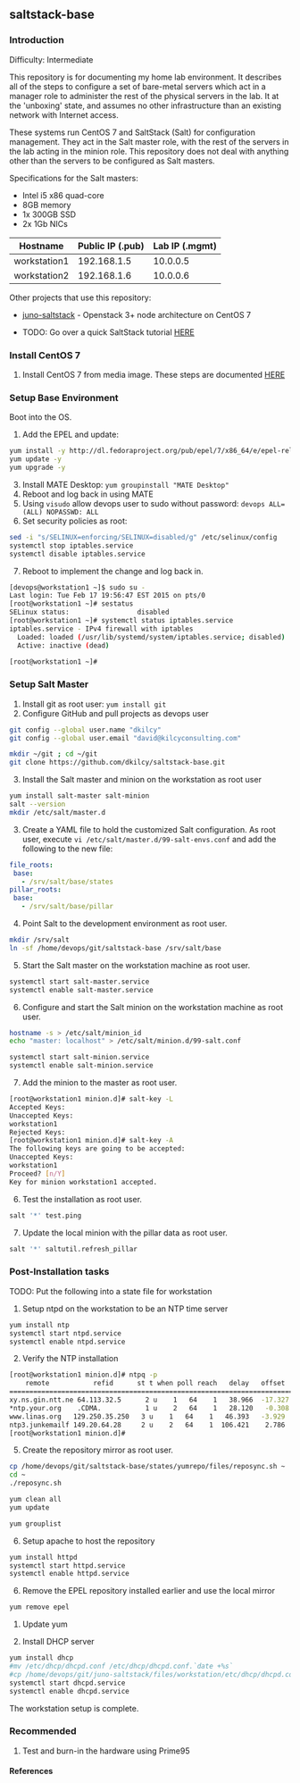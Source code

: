 ## saltstack-base

### Introduction

Difficulty: Intermediate

This repository is for documenting my home lab environment.  It describes all of the steps to configure a set of bare-metal servers which act in a manager role to administer the rest of the physical servers in the lab.  It at the 'unboxing' state, and assumes no other infrastructure than an existing network with Internet access.

These systems run CentOS 7 and SaltStack (Salt) for configuration management.   They act in the Salt master role, with the rest of the servers in the lab acting in the minion role.   This repository does not deal with anything other than the servers to be configured as Salt masters.

Specifications for the Salt masters:
- Intel i5 x86 quad-core
- 8GB memory
- 1x 300GB SSD
- 2x 1Gb NICs

| Hostname | Public IP (.pub) | Lab IP (.mgmt) |
|----------|-----------|--------|
| workstation1 | 192.168.1.5 | 10.0.0.5 |
| workstation2 | 192.168.1.6 | 10.0.0.6 |

Other projects that use this repository:
- [juno-saltstack](https://github.com/dkilcy/juno-saltstack) - Openstack 3+ node architecture on CentOS 7

- TODO: Go over a quick SaltStack tutorial [HERE]() 

### Install CentOS 7

1. Install CentOS 7 from media image.  These steps are documented [HERE](saltstack-base/notes/centos-7-manual.md#manual-install-from-media)

### Setup Base Environment 

Boot into the OS.

1. Add the EPEL and update: 

 ```bash
yum install -y http://dl.fedoraproject.org/pub/epel/7/x86_64/e/epel-release-7-5.noarch.rpm
yum update -y
yum upgrade -y
```

3. Install MATE Desktop: `yum groupinstall "MATE Desktop"`
4. Reboot and log back in using MATE
5. Using `visudo` allow devops user to sudo without password: `devops ALL=(ALL) NOPASSWD: ALL`
6. Set security policies as root:

 ```bash
sed -i "s/SELINUX=enforcing/SELINUX=disabled/g" /etc/selinux/config
systemctl stop iptables.service
systemctl disable iptables.service
```   

7. Reboot to implement the change and log back in. 
 ```bash
[devops@workstation1 ~]$ sudo su -
Last login: Tue Feb 17 19:56:47 EST 2015 on pts/0
[root@workstation1 ~]# sestatus
SELinux status:                 disabled
[root@workstation1 ~]# systemctl status iptables.service
iptables.service - IPv4 firewall with iptables
   Loaded: loaded (/usr/lib/systemd/system/iptables.service; disabled)
   Active: inactive (dead)

[root@workstation1 ~]# 
```

### Setup Salt Master

1. Install git as root user: `yum install git`
2. Configure GitHub and pull projects as devops user

 ```bash
git config --global user.name "dkilcy"
git config --global user.email "david@kilcyconsulting.com"
 
mkdir ~/git ; cd ~/git
git clone https://github.com/dkilcy/saltstack-base.git
```

3. Install the Salt master and minion on the workstation as root user

 ```bash
yum install salt-master salt-minion
salt --version
mkdir /etc/salt/master.d
```

3. Create a YAML file to hold the customized Salt configuration.  As root user, execute `vi /etc/salt/master.d/99-salt-envs.conf` and add the following to the new file:

 ```yaml
file_roots:
  base:
    - /srv/salt/base/states
pillar_roots:
  base:
    - /srv/salt/base/pillar
```

4. Point Salt to the development environment as root user.

 ```bash
mkdir /srv/salt
ln -sf /home/devops/git/saltstack-base /srv/salt/base
```

5. Start the Salt master on the workstation machine as root user.

 ```bash 
systemctl start salt-master.service
systemctl enable salt-master.service
```
6. Configure and start the Salt minion on the workstation machine as root user.

 ```bash
hostname -s > /etc/salt/minion_id
echo "master: localhost" > /etc/salt/minion.d/99-salt.conf

systemctl start salt-minion.service
systemctl enable salt-minion.service
```

7. Add the minion to the master as root user.

 ```bash
[root@workstation1 minion.d]# salt-key -L
Accepted Keys:
Unaccepted Keys:
workstation1
Rejected Keys:
[root@workstation1 minion.d]# salt-key -A 
The following keys are going to be accepted:
Unaccepted Keys:
workstation1
Proceed? [n/Y]  
Key for minion workstation1 accepted.
```

6. Test the installation as root user.

 ```bash
salt '*' test.ping
```

7. Update the local minion with the pillar data as root user.

 ```bash
salt '*' saltutil.refresh_pillar
```

### Post-Installation tasks

TODO: Put the following into a state file for workstation

1. Setup ntpd on the workstation to be an NTP time server

 ```bash
yum install ntp
systemctl start ntpd.service
systemctl enable ntpd.service
```

2. Verify the NTP installation

 ```bash
 [root@workstation1 minion.d]# ntpq -p
     remote           refid      st t when poll reach   delay   offset  jitter
==============================================================================
xy.ns.gin.ntt.ne 64.113.32.5      2 u    1   64    1   38.966  -17.327   0.921
*ntp.your.org    .CDMA.           1 u    2   64    1   28.120   -0.308   8.118
 www.linas.org   129.250.35.250   3 u    1   64    1   46.393   -3.929   2.743
 ntp3.junkemailf 149.20.64.28     2 u    2   64    1  106.421    2.786   0.000
[root@workstation1 minion.d]#
```

5. Create the repository mirror as root user.

 ```bash
cp /home/devops/git/saltstack-base/states/yumrepo/files/reposync.sh ~
cd ~
./reposync.sh

yum clean all
yum update

yum grouplist
```

6. Setup apache to host the repository 
 
 ```bash
yum install httpd
systemctl start httpd.service
systemctl enable httpd.service
```

6. Remove the EPEL repository installed earlier and use the local mirror

 ```bash
 yum remove epel
 ```

1. Update yum

3. Install DHCP server   

 ```bash
yum install dhcp
#mv /etc/dhcp/dhcpd.conf /etc/dhcp/dhcpd.conf.`date +%s`
#cp /home/devops/git/juno-saltstack/files/workstation/etc/dhcp/dhcpd.conf /etc/dhcp/dhcpd.conf
systemctl start dhcpd.service
systemctl enable dhcpd.service
```

The workstation setup is complete.

### Recommended 

1. Test and burn-in the hardware using Prime95

#### References

 

